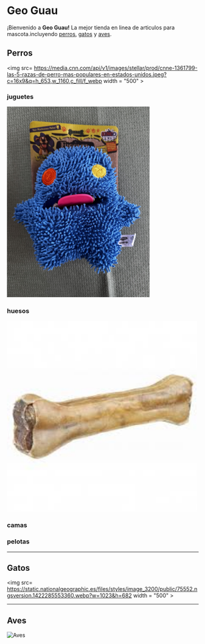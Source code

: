 # Geo Guau 

¡Bienvenido a **Geo Guau!** La mejor tienda en linea de articulos para mascota.incluyendo [perros](https://es.wikipedia.org/wiki/Canis_familiaris), [gatos](https://es.wikipedia.org/wiki/Felis_silvestris_catus) y [aves](https://es.wikipedia.org/wiki/Aves).

## Perros


<img src= https://media.cnn.com/api/v1/images/stellar/prod/cnne-1361799-las-5-razas-de-perro-mas-populares-en-estados-unidos.jpeg?c=16x9&q=h_653,w_1160,c_fill/f_webp width = "500" >


### juguetes  

<img src="peluche woow.jpg" height="500" >

### huesos 

<img src="huesoos.jpg" height="500">

### camas  

### pelotas  




***

## Gatos

<img src= https://static.nationalgeographic.es/files/styles/image_3200/public/75552.ngsversion.1422285553360.webp?w=1023&h=682 width = "500" >







***

## Aves
![Aves](https://fotografias.lasexta.com/clipping/cmsimages02/2017/07/18/BCBD8446-1303-405F-B580-B9943EF2F8D6/95.jpg?crop=1098,617,x0,y1&width=1028&height=578&optimize=high&format=webply)




